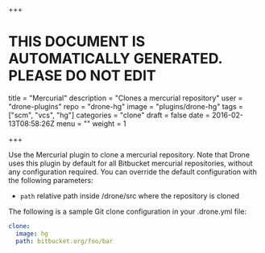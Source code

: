 +++

# THIS DOCUMENT IS AUTOMATICALLY GENERATED. PLEASE DO NOT EDIT

title = "Mercurial"
description = "Clones a mercurial repository"
user = "drone-plugins"
repo = "drone-hg"
image = "plugins/drone-hg"
tags = ["scm", "vcs", "hg"]
categories = "clone"
draft = false
date = 2016-02-13T08:58:26Z
menu = ""
weight = 1

+++

Use the Mercurial plugin to clone a mercurial repository. Note that Drone uses this plugin
by default for all Bitbucket mercurial repositories, without any configuration required. You can override
the default configuration with the following parameters:

* `path` relative path inside /drone/src where the repository is cloned

The following is a sample Git clone configuration in your .drone.yml file:

```yaml
clone:
  image: hg
  path: bitbucket.org/foo/bar
```

